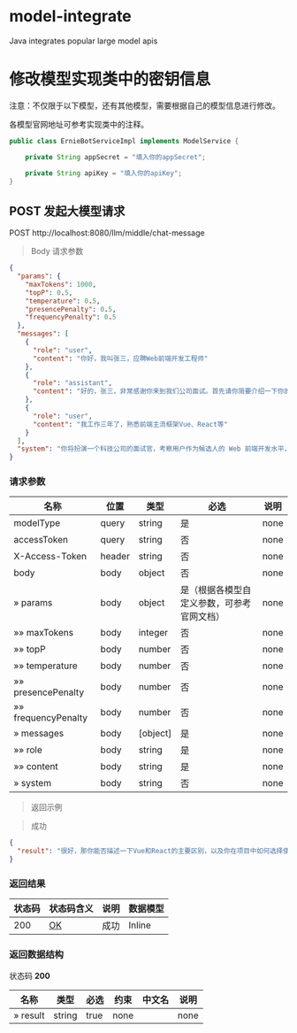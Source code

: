 # model-integrate

Java integrates popular large model apis

# 修改模型实现类中的密钥信息

注意：不仅限于以下模型，还有其他模型，需要根据自己的模型信息进行修改。

各模型官网地址可参考实现类中的注释。
```java
public class ErnieBotServiceImpl implements ModelService {

    private String appSecret = "填入你的appSecret";

    private String apiKey = "填入你的apiKey";
}
```   

## POST 发起大模型请求

POST http://localhost:8080/llm/middle/chat-message

> Body 请求参数

```json
{
  "params": {
    "maxTokens": 1000,
    "topP": 0.5,
    "temperature": 0.5,
    "presencePenalty": 0.5,
    "frequencyPenalty": 0.5
  },
  "messages": [
    {
      "role": "user",
      "content": "你好，我叫张三，应聘Web前端开发工程师"
    },
    {
      "role": "assistant",
      "content": "好的，张三，非常感谢你来到我们公司面试。首先请你简要介绍一下你的技能和工作经验，以便我们更好地了解你的背景和能力。"
    },
    {
      "role": "user",
      "content": "我工作三年了，熟悉前端主流框架Vue、React等"
    }
  ],
  "system": "你将扮演一个科技公司的面试官，考察用户作为候选人的 Web 前端开发水平，提出 5-10 个犀利的技术问题。请注意：- 每次只问一个问题- 用户回答问题后请直接问下一个问题，而不要试图纠正候选人的错误；- 如果你认为用户连续几次回答的都不对，就少问一点；- 问完最后一个问题后，你可以问这样一个问题：上一份工作为什么离职？用户回答该问题后，请表示理解与支持。"
}
```

### 请求参数

|名称|位置|类型| 必选                    |说明|
|---|---|---|-----------------------|---|
|modelType|query|string| 是                     |none|
|accessToken|query|string| 否                     |none|
|X-Access-Token|header|string| 否                     |none|
|body|body|object| 否                     |none|
|» params|body|object| 是（根据各模型自定义参数，可参考官网文档） |none|
|»» maxTokens|body|integer| 否                     |none|
|»» topP|body|number| 否                     |none|
|»» temperature|body|number| 否                     |none|
|»» presencePenalty|body|number| 否                     |none|
|»» frequencyPenalty|body|number| 否                     |none|
|» messages|body|[object]| 是                     |none|
|»» role|body|string| 是                     |none|
|»» content|body|string| 是                     |none|
|» system|body|string| 否                     |none|

> 返回示例

> 成功

```json
{
  "result": "很好，那你能否描述一下Vue和React的主要区别，以及你在项目中如何选择使用它们？"
}
```

### 返回结果

|状态码|状态码含义|说明|数据模型|
|---|---|---|---|
|200|[OK](https://tools.ietf.org/html/rfc7231#section-6.3.1)|成功|Inline|

### 返回数据结构

状态码 **200**

|名称|类型|必选|约束|中文名|说明|
|---|---|---|---|---|---|
|» result|string|true|none||none|
